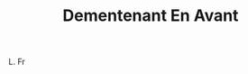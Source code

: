 ---
title: Dementenant En Avant
letter: D
permalink: "/definitions/bld-dementenant-en-avant.html"
body: L. Fr
published_at: '2018-07-07'
source: Black's Law Dictionary 2nd Ed (1910)
layout: post
---